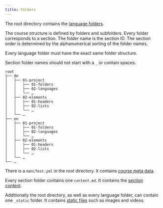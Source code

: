 ```yaml
---
title: Folders
---
```


The root directory contains the
[language folders](/section/01-project/02-languages).

The course structure is defined by folders and subfolders. Every folder
corresponds to a section. The folder name is the section ID. The section order
is determined by the alphanumerical sorting of the folder names.

Every language folder must have the exact same folder structure.

Section folder names should not start with a `_` or contain spaces.

```
root
├── de
│   ├── 01-project
│   │   ├── 01-folders
│   │   ├── 02-languages
│   │   └── …
│   ├── 02-elements
│   │   ├── 01-headers
│   │   ├── 02-lists
│   │   └── …
│   └── …
├── en
│   ├── 01-project
│   │   ├── 01-folders
│   │   ├── 02-languages
│   │   └── …
│   ├── 02-elements
│   │   ├── 01-headers
│   │   ├── 02-lists
│   │   └── …
│   └── …
└── …
```

There is a `manifest.yml` in the root directory. It contains
[course meta data](/section/01-project/03-files/01-manifest).

Every section folder contains one `content.md`. It contains the
[section content](/section/01-project/03-files/02-content).

Additionally the root directory, as well as every language folder, can contain
one `_static` folder. It contains
[static files](/section/02-elements/06-media) such as images and
videos.
